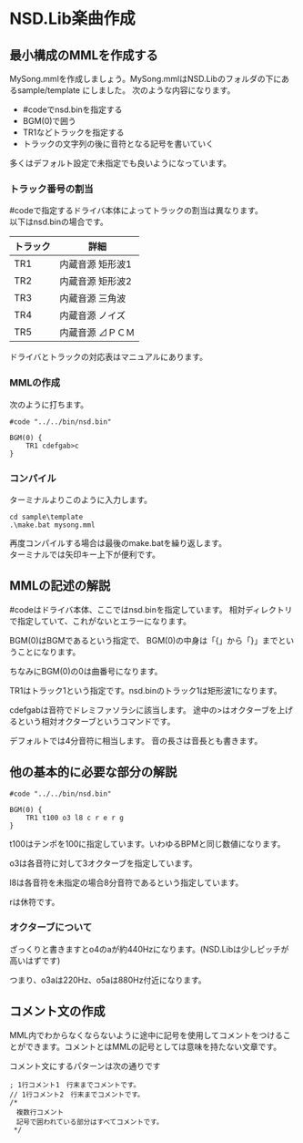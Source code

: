 # NSD.Lib楽曲作成

## 最小構成のMMLを作成する

MySong.mmlを作成しましょう。MySong.mmlはNSD.Libのフォルダの下にあるsample/template
にしました。
次のような内容になります。

* &#x23;codeでnsd.binを指定する
* BGM(0)で囲う
* TR1などトラックを指定する
* トラックの文字列の後に音符となる記号を書いていく 

多くはデフォルト設定で未指定でも良いようになっています。

### トラック番号の割当

&#x23;codeで指定するドライバ本体によってトラックの割当は異なります。  
以下はnsd.binの場合です。

| トラック | 詳細                 |
| -------- | -------------------- |
| TR1      | 内蔵音源 矩形波1 |
| TR2      | 内蔵音源 矩形波2 |
| TR3      | 内蔵音源 三角波      |
| TR4      | 内蔵音源 ノイズ       |
| TR5      | 内蔵音源 ⊿ＰＣＭ     |

ドライバとトラックの対応表はマニュアルにあります。

### MMLの作成
次のように打ちます。
```
#code "../../bin/nsd.bin"

BGM(0) {
    TR1 cdefgab>c
}
```

### コンパイル
ターミナルよりこのように入力します。
```
cd sample\template
.\make.bat mysong.mml 
```

再度コンパイルする場合は最後のmake.batを繰り返します。  
ターミナルでは矢印キー上下が便利です。


## MMLの記述の解説
&#x23;codeはドライバ本体、ここではnsd.binを指定しています。
相対ディレクトリで指定していて、これがないとエラーになります。

BGM(0)はBGMであるという指定で、
BGM(0)の中身は「{」から「}」までということになります。

ちなみにBGM(0)の0は曲番号になります。

TR1はトラック1という指定です。nsd.binのトラック1は矩形波1になります。

cdefgabは音符でドレミファソラシに該当します。
途中の>はオクターブを上げるという相対オクターブというコマンドです。

デフォルトでは4分音符に相当します。
音の長さは音長とも書きます。

## 他の基本的に必要な部分の解説
```
#code "../../bin/nsd.bin"

BGM(0) {
    TR1 t100 o3 l8 c r e r g
}
```

t100はテンポを100に指定しています。いわゆるBPMと同じ数値になります。

o3は各音符に対して3オクターブを指定しています。

l8は各音符を未指定の場合8分音符であるという指定しています。

rは休符です。

### オクターブについて

ざっくりと書きますとo4のaが約440Hzになります。(NSD.Libは少しピッチが高いはずです)

つまり、o3aは220Hz、o5aは880Hz付近になります。


## コメント文の作成
MML内でわからなくならないように途中に記号を使用してコメントをつけることができます。コメントとはMMLの記号としては意味を持たない文章です。

コメント文にするパターンは次の通りです
```
; 1行コメント1　行末までコメントです。
// 1行コメント2　行末までコメントです。
/* 
　複数行コメント
　記号で囲われている部分はすべてコメントです。
 */
```



